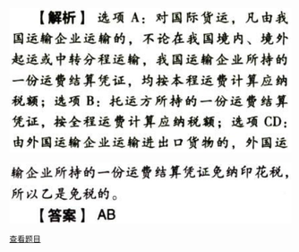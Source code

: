 ![](9038fe003c743fc9afd15a9d55b2e1c6.png)

![](c97ae2858448c38815f6305213149575.png)

[查看题目](../印花税.本章真题.md#13-题目)


